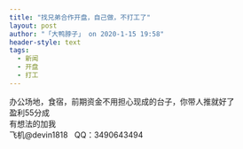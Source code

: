 ```yaml
---
title: "找兄弟合作开盘，自己做，不打工了"
layout: post
author: "「大鸭脖子」 on 2020-1-15 19:58"
header-style: text
tags:
  - 新闻
  - 开盘
  - 打工
---
```


<head></head>
<body>
  办公场地，食宿，前期资金不用担心现成的台子，你带人推就好了&nbsp;&nbsp;
 <br> 盈利55分成
 <br> 有想法的加我
 <br> 飞机@devin1818&nbsp; &nbsp;QQ：3490643494
 <br>
</body>


